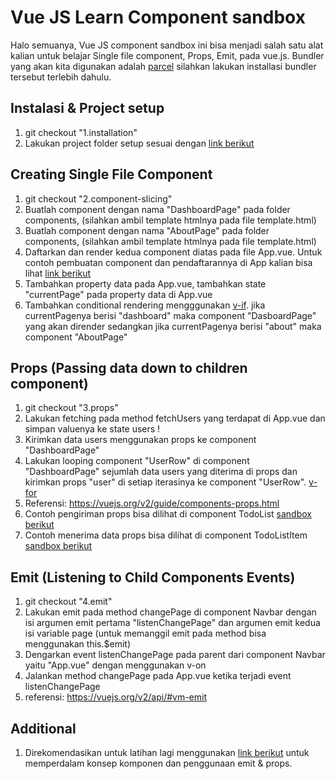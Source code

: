 # Vue JS Learn Component sandbox

Halo semuanya, Vue JS component sandbox ini bisa menjadi salah satu alat kalian untuk belajar Single file component, Props, Emit, pada vue.js. Bundler yang akan kita digunakan adalah [parcel](https://parceljs.org/getting_started.html) silahkan lakukan installasi bundler tersebut terlebih dahulu.

## Instalasi & Project setup

1. git checkout "1.installation"
2. Lakukan project folder setup sesuai dengan [link berikut](https://wahyudiputra.com/blog/build-vue-app-with-parcel/)

## Creating Single File Component

1. git checkout "2.component-slicing"
2. Buatlah component dengan nama "DashboardPage" pada folder components, (silahkan ambil template htmlnya pada file template.html)
3. Buatlah component dengan nama "AboutPage" pada folder components, (silahkan ambil template htmlnya pada file template.html)
4. Daftarkan dan render kedua component diatas pada file App.vue. Untuk contoh pembuatan component dan pendaftarannya di App kalian bisa lihat [link berikut](https://vuejs.org/v2/guide/single-file-components.html#Example-Sandbox)
5. Tambahkan property data pada App.vue, tambahkan state "currentPage" pada property data di App.vue
6. Tambahkan conditional rendering mengggunakan [v-if](https://vuejs.org/v2/api/#v-if). jika currentPagenya berisi "dashboard" maka component "DasboardPage" yang akan dirender sedangkan jika currentPagenya berisi "about" maka component "AboutPage"

## Props (Passing data down to children component)

1. git checkout "3.props"
2. Lakukan fetching pada method fetchUsers yang terdapat di App.vue dan simpan valuenya ke state users !
3. Kirimkan data users menggunakan props ke component "DashboardPage"
4. Lakukan looping component "UserRow" di component "DashboardPage" sejumlah data users yang diterima di props dan kirimkan props "user" di setiap iterasinya ke component "UserRow". [v-for](https://vuejs.org/v2/api/#v-for)
5. Referensi: https://vuejs.org/v2/guide/components-props.html
6. Contoh pengiriman props bisa dilihat di component TodoList [sandbox berikut](https://codesandbox.io/s/o29j95wx9?file=/components/TodoList.vue)
7. Contoh menerima data props bisa dilihat di component TodoListItem [sandbox berikut](https://codesandbox.io/s/o29j95wx9?file=/components/TodoListItem.vue)

## Emit (Listening to Child Components Events)

1. git checkout "4.emit"
2. Lakukan emit pada method changePage di component Navbar dengan isi argumen emit pertama "listenChangePage" dan argumen emit kedua isi variable page (untuk memanggil emit pada method bisa menggunakan this.$emit)
3. Dengarkan event listenChangePage pada parent dari component Navbar yaitu "App.vue" dengan menggunakan v-on
4. Jalankan method changePage pada App.vue ketika terjadi event listenChangePage
5. referensi: https://vuejs.org/v2/api/#vm-emit

## Additional

1. Direkomendasikan untuk latihan lagi menggunakan [link berikut](https://dhimas-hary.medium.com/learn-vue-js-single-file-component-passing-and-receiving-data-between-components-7a04ce3e2d40) untuk memperdalam konsep komponen dan penggunaan emit & props.